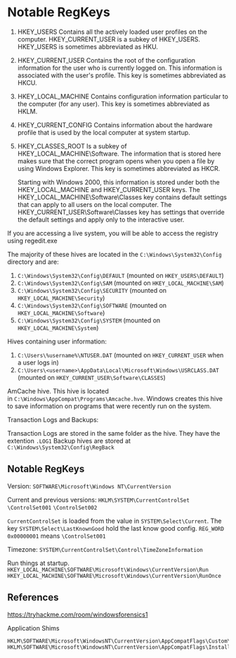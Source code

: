 # Notable RegKeys

1. HKEY_USERS
    Contains all the actively loaded user profiles on the computer. HKEY_CURRENT_USER is a subkey of HKEY_USERS. HKEY_USERS is sometimes abbreviated as HKU.
2. HKEY_CURRENT_USER
    Contains the root of the configuration information for the user who is currently logged on. This information is associated with the user's profile. This key is sometimes abbreviated as HKCU.
3. HKEY_LOCAL_MACHINE
    Contains configuration information particular to the computer (for any user). This key is sometimes abbreviated as HKLM.
4. HKEY_CURRENT_CONFIG
    Contains information about the hardware profile that is used by the local computer at system startup.
5. HKEY_CLASSES_ROOT
    Is a subkey of HKEY_LOCAL_MACHINE\Software. The information that is stored here makes sure that the correct program opens when you open a file by using Windows Explorer. This key is sometimes abbreviated as HKCR.

    Starting with Windows 2000, this information is stored under both the HKEY_LOCAL_MACHINE and HKEY_CURRENT_USER keys. The HKEY_LOCAL_MACHINE\Software\Classes key contains default settings that can apply to all users on the local computer. The HKEY_CURRENT_USER\Software\Classes key has settings that override the default settings and apply only to the interactive user.

If you are accessing a live system, you will be able to access the registry using regedit.exe

The majority of these hives are located in the `C:\Windows\System32\Config` directory and are:

1. `C:\Windows\System32\Config\DEFAULT` (mounted on `HKEY_USERS\DEFAULT`)
2. `C:\Windows\System32\Config\SAM` (mounted on `HKEY_LOCAL_MACHINE\SAM`)
3. `C:\Windows\System32\Config\SECURITY` (mounted on `HKEY_LOCAL_MACHINE\Security`)
4. `C:\Windows\System32\Config\SOFTWARE` (mounted on `HKEY_LOCAL_MACHINE\Software`)
5. `C:\Windows\System32\Config\SYSTEM` (mounted on `HKEY_LOCAL_MACHINE\System`)

Hives containing user information:

1. `C:\Users\%username%\NTUSER.DAT` (mounted on `HKEY_CURRENT_USER` when a user logs in)
2. `C:\Users\<username>\AppData\Local\Microsoft\Windows\USRCLASS.DAT` (mounted on `HKEY_CURRENT_USER\Software\CLASSES`)

AmCache hive. This hive is located in `C:\Windows\AppCompat\Programs\Amcache.hve`. Windows creates this hive to save information on programs that were recently run on the system.

Transaction Logs and Backups:

Transaction Logs are stored in the same folder as the hive. They have the extention `.LOG1`
Backup hives are stored at `C:\Windows\System32\Config\RegBack`

## Notable RegKeys

Version:
`SOFTWARE\Microsoft\Windows NT\CurrentVersion`

Current and previous versions:
`HKLM\SYSTEM\CurrentControlSet`
`\ControlSet001`
`\ControlSet002`

`CurrentControlSet` is loaded from the value in `SYSTEM\Select\Current`. The key `SYSTEM\Select\LastKnownGood` hold the last know good config. `REG_WORD 0x00000001`  means `\ControlSet001`

Timezone:
`SYSTEM\CurrentControlSet\Control\TimeZoneInformation`

Run things at startup.
`HKEY_LOCAL_MACHINE\SOFTWARE\Microsoft\Windows\CurrentVersion\Run`
`HKEY_LOCAL_MACHINE\SOFTWARE\Microsoft\Windows\CurrentVersion\RunOnce`
## References

<https://tryhackme.com/room/windowsforensics1>

Application Shims
```
HKLM\SOFTWARE\Microsoft\WindowsNT\CurrentVersion\AppCompatFlags\Custom\
HKLM\SOFTWARE\Microsoft\WindowsNT\CurrentVersion\AppCompatFlags\InstalledSDB\
```
